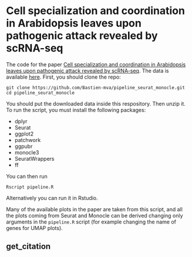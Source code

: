 # Cell specialization and coordination in Arabidopsis leaves upon pathogenic attack revealed by scRNA-seq


The code for the paper [Cell specialization and coordination in Arabidopsis
leaves upon pathogenic attack revealed by scRNA-seq](https://www.biorxiv.org/content/10.1101/2023.03.02.530814v1). The data is available
[here](link). First, you should clone the repo:
```
git clone https://github.com/Bastien-mva/pipeline_seurat_monocle.git
cd pipeline_seurat_monocle
```

You should put the downloaded data inside this respository. Then unzip it.
To run the script, you must install the following packages:

- dplyr
- Seurat
- ggplot2
- patchwork
- ggpubr
- monocle3
- SeuratWrappers
- ff


You  can then run
```
Rscript pipeline.R
```
Alternatively you can run it in Rstudio.

Many of the available plots in the paper are taken
from this script, and all the plots coming from Seurat and Monocle can be
derived changing only arguments in the ```pipeline.R``` script (for example changing
the name of genes for UMAP plots).

## get_citation


